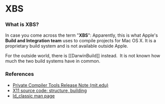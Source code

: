 XBS
===
### What is XBS?
In case you come across the term "<span style="font-weight:bold">XBS</span>": Apparently, this is what Apple's <span style="font-weight:bold">Build and Integration team</span> uses to compile projects for Mac OS X. It is a proprietary build system and is not available outside Apple. 

For the outside world, there is [[DarwinBuild]] instead. 
It is not known how much the two build systems have in common.
### References
-   [Private Compiler Tools Release Note (mit.edu)](http://web.mit.edu/darwin/src/modules/cctools/RelNotes/Private_CompilerTools.html)
-   [X11 source code: structure, building](http://lists.apple.com/archives/x11-users/2007/nov/msg00208.html)
-   [ld_classic man page](http://developer.apple.com/documentation/Darwin/Reference/ManPages/man1/ld_classic.1.html)
